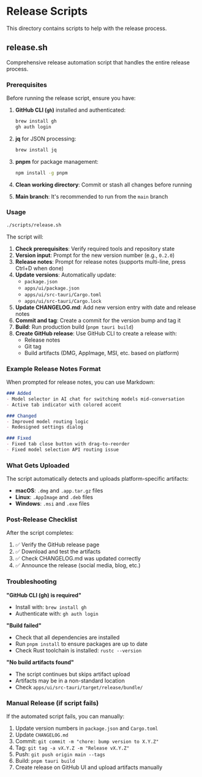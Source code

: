 # Release Scripts

This directory contains scripts to help with the release process.

## release.sh

Comprehensive release automation script that handles the entire release process.

### Prerequisites

Before running the release script, ensure you have:

1. **GitHub CLI (`gh`)** installed and authenticated:
   ```bash
   brew install gh
   gh auth login
   ```

2. **jq** for JSON processing:
   ```bash
   brew install jq
   ```

3. **pnpm** for package management:
   ```bash
   npm install -g pnpm
   ```

4. **Clean working directory**: Commit or stash all changes before running

5. **Main branch**: It's recommended to run from the `main` branch

### Usage

```bash
./scripts/release.sh
```

The script will:

1. **Check prerequisites**: Verify required tools and repository state
2. **Version input**: Prompt for the new version number (e.g., `0.2.0`)
3. **Release notes**: Prompt for release notes (supports multi-line, press Ctrl+D when done)
4. **Update versions**: Automatically update:
   - `package.json`
   - `apps/ui/package.json`
   - `apps/ui/src-tauri/Cargo.toml`
   - `apps/ui/src-tauri/Cargo.lock`
5. **Update CHANGELOG.md**: Add new version entry with date and release notes
6. **Commit and tag**: Create a commit for the version bump and tag it
7. **Build**: Run production build (`pnpm tauri build`)
8. **Create GitHub release**: Use GitHub CLI to create a release with:
   - Release notes
   - Git tag
   - Build artifacts (DMG, AppImage, MSI, etc. based on platform)

### Example Release Notes Format

When prompted for release notes, you can use Markdown:

```markdown
### Added
- Model selector in AI chat for switching models mid-conversation
- Active tab indicator with colored accent

### Changed
- Improved model routing logic
- Redesigned settings dialog

### Fixed
- Fixed tab close button with drag-to-reorder
- Fixed model selection API routing issue
```

### What Gets Uploaded

The script automatically detects and uploads platform-specific artifacts:

- **macOS**: `.dmg` and `.app.tar.gz` files
- **Linux**: `.AppImage` and `.deb` files
- **Windows**: `.msi` and `.exe` files

### Post-Release Checklist

After the script completes:

1. ✅ Verify the GitHub release page
2. ✅ Download and test the artifacts
3. ✅ Check CHANGELOG.md was updated correctly
4. ✅ Announce the release (social media, blog, etc.)

### Troubleshooting

**"GitHub CLI (gh) is required"**
- Install with: `brew install gh`
- Authenticate with: `gh auth login`

**"Build failed"**
- Check that all dependencies are installed
- Run `pnpm install` to ensure packages are up to date
- Check Rust toolchain is installed: `rustc --version`

**"No build artifacts found"**
- The script continues but skips artifact upload
- Artifacts may be in a non-standard location
- Check `apps/ui/src-tauri/target/release/bundle/`

### Manual Release (if script fails)

If the automated script fails, you can manually:

1. Update version numbers in `package.json` and `Cargo.toml`
2. Update `CHANGELOG.md`
3. Commit: `git commit -m "chore: bump version to X.Y.Z"`
4. Tag: `git tag -a vX.Y.Z -m "Release vX.Y.Z"`
5. Push: `git push origin main --tags`
6. Build: `pnpm tauri build`
7. Create release on GitHub UI and upload artifacts manually
